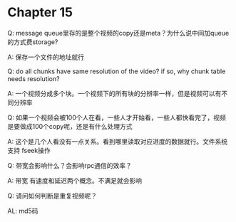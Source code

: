 # Chapter 15

Q: message queue里存的是整个视频的copy还是meta？为什么说中间加queue的方式费storage?

A: 保存一个文件的地址就行



Q: do all chunks have same resolution of the video? if so, why chunk table needs resolution?

A: 一个视频分成多个块。一个视频下的所有块的分辨率一样，但是视频可以有不同分辨率



Q: 如果一个视频会被100个人在看，一些人才开始看，一些人都快看完了，视频是要做成100个copy呢，还是有什么处理方式

A: 这个是几个人看没有一点关系。看到哪里读取对应进度的数据就行。文件系统支持 fseek操作



Q: 带宽会影响什么？会影响rpc通信的效率？

A: 带宽 有速度和延迟两个概念。不满足就会影响



Q: 请问如何判断是重复视频呢？

AL: md5码





